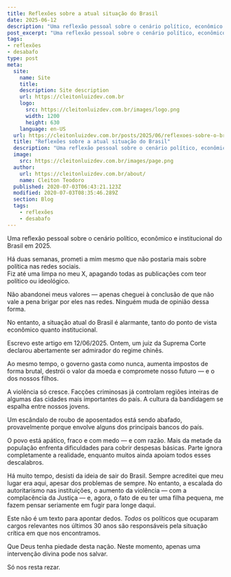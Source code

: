 ```yaml
---
title: Reflexões sobre a atual situação do Brasil
date: 2025-06-12
description: "Uma reflexão pessoal sobre o cenário político, econômico e institucional do Brasil em 2025."
post_excerpt: "Uma reflexão pessoal sobre o cenário político, econômico e institucional do Brasil em 2025."
tags:
- reflexões
- desabafo
type: post
meta:
  site:
    name: Site
    title:
    description: Site description
    url: https://cleitonluizdev.com.br
    logo:
      src: https://cleitonluizdev.com.br/images/logo.png
      width: 1200
      height: 630
    language: en-US
  url: https://cleitonluizdev.com.br/posts/2025/06/reflexoes-sobre-o-brasl-atual/
  title: "Reflexões sobre a atual situação do Brasil"
  description: "Uma reflexão pessoal sobre o cenário político, econômico e institucional do Brasil em 2025."
  image:
    src: https://cleitonluizdev.com.br/images/page.png
  author:
    url: https://cleitonluizdev.com.br/about/
    name: Cleiton Teodoro  
  published: 2020-07-03T06:43:21.123Z
  modified: 2020-07-03T08:35:46.289Z
  section: Blog
  tags:
    - reflexões
    - desabafo
---
```

Uma reflexão pessoal sobre o cenário político, econômico e institucional do Brasil em 2025.
<!-- excerpt -->

Há duas semanas, prometi a mim mesmo que não postaria mais sobre política nas redes sociais.  
Fiz até uma limpa no meu X, apagando todas as publicações com teor político ou ideológico.

Não abandonei meus valores — apenas cheguei à conclusão de que não vale a pena brigar por eles nas redes. Ninguém muda de opinião dessa forma.

No entanto, a situação atual do Brasil é alarmante, tanto do ponto de vista econômico quanto institucional.

Escrevo este artigo em 12/06/2025. Ontem, um juiz da Suprema Corte declarou abertamente ser admirador do regime chinês.

Ao mesmo tempo, o governo gasta como nunca, aumenta impostos de forma brutal, destrói o valor da moeda e compromete nosso futuro — e o dos nossos filhos.

A violência só cresce. Facções criminosas já controlam regiões inteiras de algumas das cidades mais importantes do país. A cultura da bandidagem se espalha entre nossos jovens.

Um escândalo de roubo de aposentados está sendo abafado, provavelmente porque envolve alguns dos principais bancos do país.

O povo está apático, fraco e com medo — e com razão. Mais da metade da população enfrenta dificuldades para cobrir despesas básicas. Parte ignora completamente a realidade, enquanto muitos ainda apoiam todos esses descalabros.

Há muito tempo, desisti da ideia de sair do Brasil. Sempre acreditei que meu lugar era aqui, apesar dos problemas de sempre. No entanto, a escalada do autoritarismo nas instituições, o aumento da violência — com a complacência da Justiça — e, agora, o fato de eu ter uma filha pequena, me fazem pensar seriamente em fugir para longe daqui.

Este não é um texto para apontar dedos. *Todos* os políticos que ocuparam cargos relevantes nos últimos 30 anos são responsáveis pela situação crítica em que nos encontramos.

Que Deus tenha piedade desta nação. Neste momento, apenas uma intervenção divina pode nos salvar.

Só nos resta rezar.
